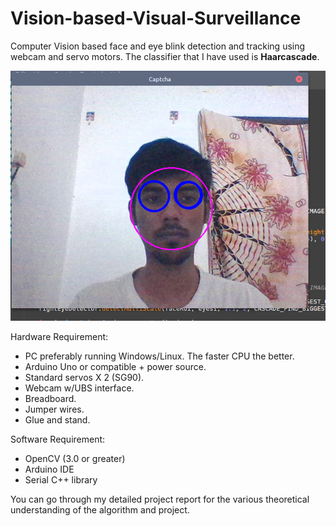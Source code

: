 # Vision-based-Visual-Surveillance

Computer Vision based face and eye blink detection and tracking using webcam and servo motors. The classifier that I have used is **Haarcascade**.

![Result](1.png?raw=true "facetrack")

Hardware Requirement:
- PC preferably running Windows/Linux. The faster CPU the better.
- Arduino Uno or compatible + power source.
- Standard servos X 2 (SG90).
- Webcam w/UBS interface.
- Breadboard.
- Jumper wires.
- Glue and stand.

Software Requirement:
- OpenCV (3.0 or greater)
- Arduino IDE
- Serial C++ library

You can go through my detailed project report for the various theoretical understanding of the algorithm and project.
